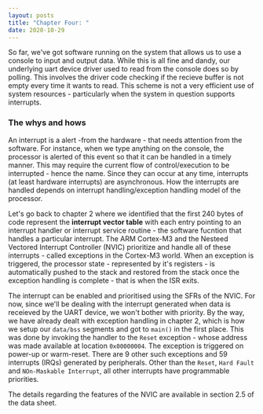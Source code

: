 ```yaml
---
layout: posts
title: "Chapter Four: "
date: 2020-10-29
---  
```


So far, we've got software running on the system that allows us to use a console to input and output data. While this is all fine and dandy, our underlying uart device driver used to read from the console does so by polling. This involves the driver code checking if the recieve buffer is not empty every time it wants to read. This scheme is not a very efficient use of system resources - particularly when the system in question supports interrupts.  

### The whys and hows  

An interrupt is a alert -from the hardware - that needs attention from the software. For instance, when we type anything on the console, the processor is alerted of this event so that it can be handled in a timely manner. This may require the current flow of control/execution to be interrupted - hence the name. Since they can occur at any time, interrupts (at least hardware interrupts) are asynchronous.  How the interrupts are handled depends on interrupt handling/exception handling model of the processor.  

Let's go back to chapter 2 where we identified that the first 240 bytes of code represent the **interrupt vector table** with each entry pointing to an interrupt handler or interrupt service routine - the software fucntion that handles a particular interrupt. The ARM Cortex-M3 and the Nesteed Vectored Interrupt Controller (NVIC) prioritize and handle all of these interrupts - called exceptions in the Cortex-M3 world. When an exception is triggered, the processor state -  represented by it's registers - is automatically pushed to the stack and restored from the stack once the exception handling is complete - that is when the ISR exits.  

The interrupt can be enabled and prioritised using the SFRs of the NVIC. For now, since we'll be dealing with the interrupt generated when data is receieved by the UART device, we won't bother with priority. By the way, we have already dealt with exception handling in chapter 2, which is how we setup our ```data/bss``` segments and got to ```main()``` in the first place. This was done by invoking the handler to the ```Reset``` exception - whose address was made available at location ```0x00000004```.  The exception is triggered on power-up or warm-reset. There are 9 other such exceptions and 59 interrupts (IRQs) generated by peripherals. Other than the ```Reset```, ```Hard Fault``` and ```NOn-Maskable Interrupt```, all other interrupts have programmable priorities.

The details regarding the features of the NVIC are available in section 2.5 of the data sheet.
